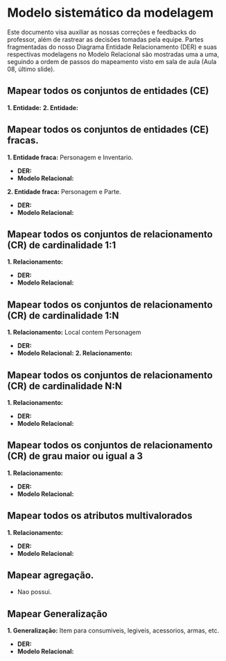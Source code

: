 # Modelo sistemático da modelagem

Este documento visa auxiliar as nossas correções e feedbacks do professor, além de rastrear as decisões tomadas pela equipe. Partes fragmentadas do nosso Diagrama Entidade Relacionamento (DER) e suas respectivas modelagens no Modelo Relacional são mostradas uma a uma, seguindo a ordem de passos do mapeamento visto em sala de aula (Aula 08, último slide).

## Mapear todos os conjuntos de entidades (CE)
**1. Entidade:**
**2. Entidade:**

## Mapear todos os conjuntos de entidades (CE) fracas.
**1. Entidade fraca:** Personagem e Inventario.
* **DER:**
* **Modelo Relacional:**

**2. Entidade fraca:** Personagem e Parte.
* **DER:**
* **Modelo Relacional:**

## Mapear todos os conjuntos de relacionamento (CR) de cardinalidade 1:1
**1. Relacionamento:** 
 * **DER:**
* **Modelo Relacional:**

## Mapear todos os conjuntos de relacionamento (CR) de cardinalidade 1:N
**1. Relacionamento:** Local contem Personagem
 * **DER:**
* **Modelo Relacional:**
**2. Relacionamento:** 
## Mapear todos os conjuntos de relacionamento (CR) de cardinalidade N:N
**1. Relacionamento:** 
 * **DER:**
* **Modelo Relacional:**
## Mapear todos os conjuntos de relacionamento (CR) de grau maior ou igual a 3
**1. Relacionamento:** 
 * **DER:**
* **Modelo Relacional:**
## Mapear todos os atributos multivalorados
**1. Relacionamento:** 
 * **DER:**
* **Modelo Relacional:**
## Mapear agregação.
* Nao possui.
## Mapear Generalização
**1. Generalização:** Item para consumiveis, legiveis, acessorios, armas, etc.
 * **DER:**
* **Modelo Relacional:**

